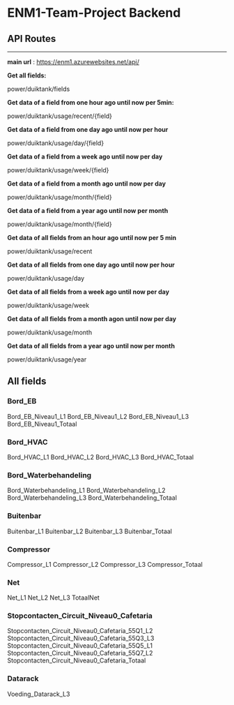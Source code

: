 # ENM1-Team-Project Backend

## API Routes
---

**main url** : https://enm1.azurewebsites.net/api/

**Get all fields:** 

power/duiktank/fields

**Get data of a field from one hour ago until now per 5min:**

power/duiktank/usage/recent/{field}

**Get data of a field from one day ago until now per hour**

power/duiktank/usage/day/{field}

**Get data of a field from a week ago until now per day**

power/duiktank/usage/week/{field}

**Get data of a field from a month ago until now per day**

power/duiktank/usage/month/{field} 

**Get data of a field from a year ago until now per month**

power/duiktank/usage/month/{field} 

**Get data of all fields from an hour ago until now per 5 min**

power/duiktank/usage/recent

**Get data of all fields from one day ago until now per hour** 

power/duiktank/usage/day

**Get data of all fields from a week ago until now per day**

power/duiktank/usage/week

**Get data of all fields from a month agon until now per day**

power/duiktank/usage/month

**Get data of all fields from a year ago until now per month**

power/duiktank/usage/year

## All fields

### Bord_EB

Bord_EB_Niveau1_L1
Bord_EB_Niveau1_L2
Bord_EB_Niveau1_L3
Bord_EB_Niveau1_Totaal

### Bord_HVAC

Bord_HVAC_L1
Bord_HVAC_L2
Bord_HVAC_L3
Bord_HVAC_Totaal

### Bord_Waterbehandeling

Bord_Waterbehandeling_L1
Bord_Waterbehandeling_L2
Bord_Waterbehandeling_L3
Bord_Waterbehandeling_Totaal

### Buitenbar

Buitenbar_L1
Buitenbar_L2
Buitenbar_L3
Buitenbar_Totaal

### Compressor

Compressor_L1
Compressor_L2
Compressor_L3
Compressor_Totaal

### Net

Net_L1
Net_L2
Net_L3
TotaalNet

### Stopcontacten_Circuit_Niveau0_Cafetaria

Stopcontacten_Circuit_Niveau0_Cafetaria_55Q1_L2
Stopcontacten_Circuit_Niveau0_Cafetaria_55Q3_L3
Stopcontacten_Circuit_Niveau0_Cafetaria_55Q5_L1
Stopcontacten_Circuit_Niveau0_Cafetaria_55Q7_L2
Stopcontacten_Circuit_Niveau0_Cafetaria_Totaal

### Datarack

Voeding_Datarack_L3


